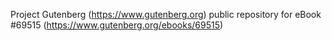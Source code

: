 Project Gutenberg (https://www.gutenberg.org) public repository for
eBook #69515 (https://www.gutenberg.org/ebooks/69515)
